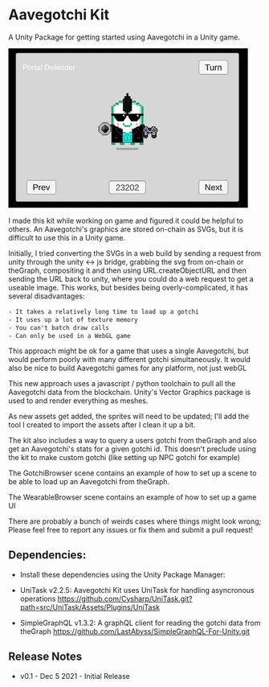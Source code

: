 # Aavegotchi Kit
A Unity Package for getting started using Aavegotchi in a Unity game.

![Preview](https://github.com/bmateus/AavegotchiKit/blob/main/screenshot.PNG)

I made this kit while working on game and figured it could be helpful to others.
An Aavegotchi's graphics are stored on-chain as SVGs, but it is difficult to use this
in a Unity game. 

Initially, I tried converting the SVGs in a web build by sending a request from unity 
through the unity <-> js bridge, grabbing the svg from on-chain or theGraph, compositing 
it and then using URL.createObjectURL and then sending the URL back to unity, where you 
could do a web request to get a useable image. This works, but besides being 
overly-complicated, it has several disadvantages:

    - It takes a relatively long time to load up a gotchi
    - It uses up a lot of texture memory
    - You can't batch draw calls
    - Can only be used in a WebGL game

This approach might be ok for a game that uses a single Aavegotchi, but would perform 
poorly with many different gotchi simultaneously. It would also be nice to build 
Aavegotchi games for any platform, not just webGL

This new approach uses a javascript / python toolchain to pull all the Aavegotchi data 
from the blockchain. Unity's Vector Graphics package is used to and render everything as
meshes. 

As new assets get added, the sprites will need to be updated; 
I'll add the tool I created to import the assets after I clean it up a bit.

The kit also includes a way to query a users gotchi from theGraph and also get an 
Aavegotchi's stats for a given gotchi id. This doesn't preclude using the kit to make 
custom gotchi (like setting up NPC gotchi for example)

The GotchiBrowser scene contains an example of how to set up a scene to be able to load 
up an Aavegotchi from theGraph.

The WearableBrowser scene contains an example of how to set up a game UI

There are probably a bunch of weirds cases where things might look wrong; 
Please feel free to report any issues or fix them and submit a pull request!



## Dependencies:

- Install these dependencies using the Unity Package Manager:

- UniTask v2.2.5: Aavegotchi Kit uses UniTask for handling asyncronous operations
https://github.com/Cysharp/UniTask.git?path=src/UniTask/Assets/Plugins/UniTask

- SimpleGraphQL v1.3.2: A graphQL client for reading the gotchi data from theGraph
https://github.com/LastAbyss/SimpleGraphQL-For-Unity.git



## Release Notes

- v0.1 - Dec 5 2021 - Initial Release










